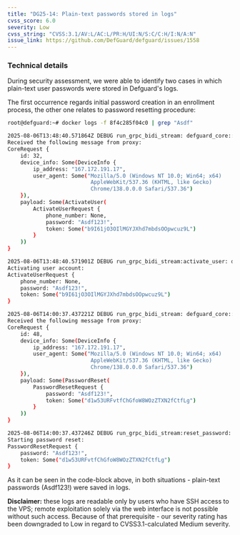 ```yaml
---
title: "DG25-14: Plain-text passwords stored in logs"
cvss_score: 6.0
severity: Low
cvss_string: "CVSS:3.1/AV:L/AC:L/PR:H/UI:N/S:C/C:H/I:N/A:N"
issue_link: https://github.com/DefGuard/defguard/issues/1558
---
```


### Technical details

During security assessment, we were able to identify two cases in which
plain-text user passwords were stored in Defguard\'s logs.

The first occurrence regards initial password creation in an enrollment
process, the other one relates to password resetting procedure:

```sh
root@defguard:~# docker logs -f 8f4c285f04c0 | grep "Asdf"

2025-08-06T13:48:40.571864Z DEBUG run_grpc_bidi_stream: defguard_core::grpc:
Received the following message from proxy:
CoreRequest {
    id: 32,
    device_info: Some(DeviceInfo {
        ip_address: "167.172.191.17",
        user_agent: Some("Mozilla/5.0 (Windows NT 10.0; Win64; x64)
                          AppleWebKit/537.36 (KHTML, like Gecko)
                          Chrome/138.0.0.0 Safari/537.36")
    }),
    payload: Some(ActivateUser(
        ActivateUserRequest {
            phone_number: None,
            password: "Asdf123!",
            token: Some("b9I61jO3OIlMGYJXhd7mbdsOOpwcuz9L")
        }
    ))
}

2025-08-06T13:48:40.571901Z DEBUG run_grpc_bidi_stream:activate_user: defguard_core::grpc::enrollment:
Activating user account:
ActivateUserRequest {
    phone_number: None,
    password: "Asdf123!",
    token: Some("b9I61jO3OIlMGYJXhd7mbdsOOpwcuz9L")
}

2025-08-06T14:00:37.437221Z DEBUG run_grpc_bidi_stream: defguard_core::grpc:
Received the following message from proxy:
CoreRequest {
    id: 48,
    device_info: Some(DeviceInfo {
        ip_address: "167.172.191.17",
        user_agent: Some("Mozilla/5.0 (Windows NT 10.0; Win64; x64)
                          AppleWebKit/537.36 (KHTML, like Gecko)
                          Chrome/138.0.0.0 Safari/537.36")
    }),
    payload: Some(PasswordReset(
        PasswordResetRequest {
            password: "Asdf123!",
            token: Some("d1w53URFvtfChGfoW8WOzZTXN2fCtfLg")
        }
    ))
}

2025-08-06T14:00:37.437246Z DEBUG run_grpc_bidi_stream:reset_password: defguard_core::grpc::password_reset:
Starting password reset:
PasswordResetRequest {
    password: "Asdf123!",
    token: Some("d1w53URFvtfChGfoW8WOzZTXN2fCtfLg")
}
```

As it can be seen in the code-block above, in both situations -
plain-text passwords (Asdf123!) were saved in logs.

**Disclaimer:** these logs are readable only by users who have SSH
access to the VPS; remote exploitation solely via the web interface is
not possible without such access. Because of that prerequisite - our
severity rating has been downgraded to Low in regard to
CVSS3.1-calculated Medium severity.
